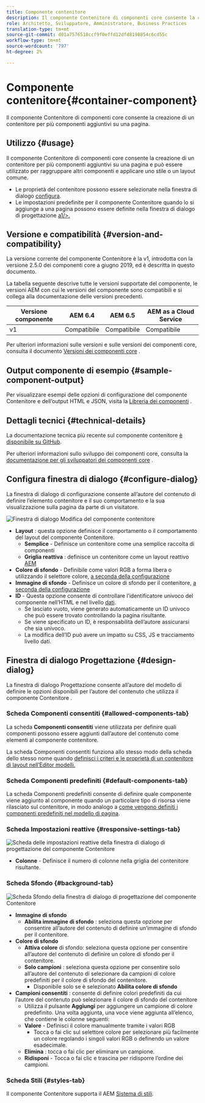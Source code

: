 ```yaml
---
title: Componente contenitore
description: Il componente Contenitore di componenti core consente la creazione di un contenitore per più componenti aggiuntivi su una pagina.
role: Architetto, Sviluppatore, Amministratore, Business Practices
translation-type: tm+mt
source-git-commit: d01a7576518ccf9f0effd12dfd8198854c6cd55c
workflow-type: tm+mt
source-wordcount: '797'
ht-degree: 2%

---
```



# Componente contenitore{#container-component}

Il componente Contenitore di componenti core consente la creazione di un contenitore per più componenti aggiuntivi su una pagina.

## Utilizzo {#usage}

Il componente Contenitore di componenti core consente la creazione di un contenitore per più componenti aggiuntivi su una pagina e può essere utilizzato per raggruppare altri componenti e applicare uno stile o un layout comune.

* Le proprietà del contenitore possono essere selezionate nella finestra di dialogo [configura](#configure-dialog).
* Le impostazioni predefinite per il componente Contenitore quando lo si aggiunge a una pagina possono essere definite nella finestra di dialogo di progettazione [a1/>.](#design-dialog)

## Versione e compatibilità {#version-and-compatibility}

La versione corrente del componente Contenitore è la v1, introdotta con la versione 2.5.0 dei componenti core a giugno 2019, ed è descritta in questo documento.

La tabella seguente descrive tutte le versioni supportate del componente, le versioni AEM con cui le versioni del componente sono compatibili e si collega alla documentazione delle versioni precedenti.

| Versione componente | AEM 6.4 | AEM 6.5 | AEM as a Cloud Service |
|--- |--- |---|---|
| v1 | Compatibile | Compatibile | Compatibile |

Per ulteriori informazioni sulle versioni e sulle versioni dei componenti core, consulta il documento [Versioni dei componenti core](/help/versions.md) .

## Output componente di esempio {#sample-component-output}

Per visualizzare esempi delle opzioni di configurazione del componente Contenitore e dell’output HTML e JSON, visita la [Libreria dei componenti](https://adobe.com/go/aem_cmp_library_container) .

## Dettagli tecnici {#technical-details}

La documentazione tecnica più recente sul componente contenitore [è disponibile su GitHub](https://adobe.com/go/aem_cmp_tech_container_v1).

Per ulteriori informazioni sullo sviluppo dei componenti core, consulta la [documentazione per gli sviluppatori dei componenti core](/help/developing/overview.md) .

## Configura finestra di dialogo {#configure-dialog}

La finestra di dialogo di configurazione consente all’autore del contenuto di definire l’elemento contenitore e il suo comportamento e la sua visualizzazione sulla pagina da parte di un visitatore.

![Finestra di dialogo Modifica del componente contenitore](/help/assets/container-edit.png)

* **Layout** : questa opzione definisce il comportamento o il comportamento del layout del componente Contenitore.
   * **Semplice**  - Definisce un contenitore come una semplice raccolta di componenti
   * **Griglia reattiva** : definisce un contenitore come un layout reattivo  [AEM](https://docs.adobe.com/content/help/en/experience-manager-cloud-service/sites/authoring/features/responsive-layout.html)
* **Colore di sfondo**  - Definibile come valori RGB a forma libera o utilizzando il selettore colore,  [a seconda della configurazione](#background-tab)
* **Immagine di sfondo**  - Definisce un colore di sfondo per il contenitore,   [a seconda della configurazione](#background-tab)
* **ID**  - Questa opzione consente di controllare l’identificatore univoco del componente nell’HTML e nel livello  [dati](/help/developing/data-layer/overview.md).
   * Se lasciato vuoto, viene generato automaticamente un ID univoco che può essere trovato controllando la pagina risultante.
   * Se viene specificato un ID, è responsabilità dell’autore assicurarsi che sia univoco.
   * La modifica dell’ID può avere un impatto su CSS, JS e tracciamento livello dati.

## Finestra di dialogo Progettazione {#design-dialog}

La finestra di dialogo Progettazione consente all’autore del modello di definire le opzioni disponibili per l’autore del contenuto che utilizza il componente Contenitore .

### Scheda Componenti consentiti {#allowed-components-tab}

La scheda **Componenti consentiti** viene utilizzata per definire quali componenti possono essere aggiunti dall’autore del contenuto come elementi al componente contenitore.

La scheda Componenti consentiti funziona allo stesso modo della scheda dello stesso nome quando [definisci i criteri e le proprietà di un contenitore di layout nell’Editor modelli.](https://docs.adobe.com/content/help/en/experience-manager-cloud-service/sites/authoring/features/templates.html)

### Scheda Componenti predefiniti {#default-components-tab}

La scheda Componenti predefiniti consente di definire quale componente viene aggiunto al componente quando un particolare tipo di risorsa viene rilasciato sul contenitore, in modo analogo a [come vengono definiti i componenti predefiniti nel modello di pagina](https://docs.adobe.com/content/help/en/experience-manager-cloud-service/sites/authoring/features/templates.html).

### Scheda Impostazioni reattive {#responsive-settings-tab}

![Scheda delle impostazioni reattive della finestra di dialogo di progettazione del componente Contenitore](/help/assets/container-design-responsive.png)

* **Colonne**  - Definisce il numero di colonne nella griglia del contenitore risultante.

### Scheda Sfondo {#background-tab}

![Scheda Sfondo della finestra di dialogo di progettazione del componente Contenitore](/help/assets/container-design-background.png)

* **Immagine di sfondo**
   * **Abilita immagine di sfondo** : seleziona questa opzione per consentire all’autore del contenuto di definire un’immagine di sfondo per il contenitore.
* **Colore di sfondo**
   * **Attiva colore**  di sfondo: seleziona questa opzione per consentire all’autore del contenuto di definire un colore di sfondo per il contenitore.
   * **Solo campioni** : seleziona questa opzione per consentire solo all’autore del contenuto di selezionare da campioni di colore predefiniti per il colore di sfondo del contenitore.
      * Disponibile solo se è selezionato **Abilita colore di sfondo**
* **Campioni consentiti** : consente di definire colori predefiniti da cui l’autore del contenuto può selezionare il colore di sfondo del contenitore
   * Utilizza il pulsante **Aggiungi** per aggiungere un campione di colore predefinito. Una volta aggiunta, una voce viene aggiunta all’elenco, che contiene le colonne seguenti:
   * **Valore**  - Definisci il colore manualmente tramite i valori RGB
      * Tocca o fai clic sul selettore colore per selezionare più facilmente un colore regolando i singoli valori RGB o definendo un valore esadecimale.
   * **Elimina** : tocca o fai clic per eliminare un campione.
   * **Ridisponi**  - Tocca o fai clic e trascina per ridisporre l’ordine dei campioni.

### Scheda Stili {#styles-tab}

Il componente Contenitore supporta il AEM [Sistema di stili](/help/get-started/authoring.md#component-styling).
